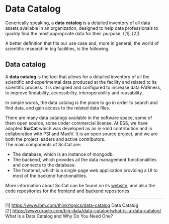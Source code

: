 # Data Catalog

Generically speaking, a __data catalog__ is a detailed inventory of all data assets available in an organization, designed to help data professionals to quickly find the most appropriate data for their purpose. ([1], [2])

A better definition that fits our use case and, more in general, the world of scientific research in big facilities, is the following:

## Data catalog
A __data catalog__ is the tool that allows for a detailed inventory of all the scientific and experimental data produced at the facility and related to its scientific process. It is designed and configured to increase data FAIRness, to improve findability, accessibility, interoperability and reusability.

In simple words, the data catalog is the place to go in order to search and find data, and gain access to the related data files.

There are many data catalogs available in the software space, some of them open source, some under commercial license.
At ESS, we have adopted __SciCat__ which was developed as an in-kind contribution and in collaboration with PSI and MaxIV.
It is an open source project, and we are both the project leaders and active contributors.  
The main components of SciCat are:
- The database, which is an instance of mongodb.
- The backend, which provides all the data management functionalities and connects to the database.
- The frontend, which is a single page web application providing a UI to most of the backend functionalities.

More information about SciCat can be found on its [website](https://www.scicatproject.org/), and also the code repositories for the [frontend](https://github.com/SciCatProject/frontend) and [backend](https://github.com/SciCatProject/scicat-backend-next) repositories

------
[1] <https://www.ibm.com/think/topics/data-catalog> Data Catalog  
[2] <https://www.oracle.com/big-data/data-catalog/what-is-a-data-catalog/> What Is a Data Catalog and Why Do You Need One?  
